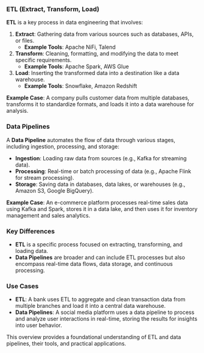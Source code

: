 ### ETL (Extract, Transform, Load)

**ETL** is a key process in data engineering that involves:

1. **Extract**: Gathering data from various sources such as databases, APIs, or files.
   - **Example Tools**: Apache NiFi, Talend
2. **Transform**: Cleaning, formatting, and modifying the data to meet specific requirements.
   - **Example Tools**: Apache Spark, AWS Glue
3. **Load**: Inserting the transformed data into a destination like a data warehouse.
   - **Example Tools**: Snowflake, Amazon Redshift

**Example Case**: A company pulls customer data from multiple databases, transforms it to standardize formats, and loads it into a data warehouse for analysis.

### Data Pipelines

A **Data Pipeline** automates the flow of data through various stages, including ingestion, processing, and storage:

- **Ingestion**: Loading raw data from sources (e.g., Kafka for streaming data).
- **Processing**: Real-time or batch processing of data (e.g., Apache Flink for stream processing).
- **Storage**: Saving data in databases, data lakes, or warehouses (e.g., Amazon S3, Google BigQuery).

**Example Case**: An e-commerce platform processes real-time sales data using Kafka and Spark, stores it in a data lake, and then uses it for inventory management and sales analytics.

### Key Differences

- **ETL** is a specific process focused on extracting, transforming, and loading data.
- **Data Pipelines** are broader and can include ETL processes but also encompass real-time data flows, data storage, and continuous processing.

### Use Cases

- **ETL**: A bank uses ETL to aggregate and clean transaction data from multiple branches and load it into a central data warehouse.
- **Data Pipelines**: A social media platform uses a data pipeline to process and analyze user interactions in real-time, storing the results for insights into user behavior.

This overview provides a foundational understanding of ETL and data pipelines, their tools, and practical applications.